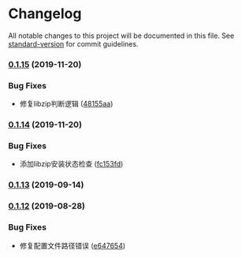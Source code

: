 # Changelog

All notable changes to this project will be documented in this file. See [standard-version](https://github.com/conventional-changelog/standard-version) for commit guidelines.

### [0.1.15](https://github.com/daixijun/ansible-role-php/compare/v0.1.14...v0.1.15) (2019-11-20)


### Bug Fixes

* 修复libzip判断逻辑 ([48155aa](https://github.com/daixijun/ansible-role-php/commit/48155aae9ef6ea106f9b5e16f60ee6a7ff62df86))

### [0.1.14](https://github.com/daixijun/ansible-role-php/compare/v0.1.13...v0.1.14) (2019-11-20)


### Bug Fixes

* 添加libzip安装状态检查 ([fc153fd](https://github.com/daixijun/ansible-role-php/commit/fc153fd5a3844b465278a3f27cfdafc5fa5187c0))

### [0.1.13](https://github.com/daixijun/ansible-role-php/compare/v0.1.12...v0.1.13) (2019-09-14)

### [0.1.12](https://github.com/daixijun/ansible-role-php/compare/v0.1.11...v0.1.12) (2019-08-28)


### Bug Fixes

* 修复配置文件路径错误 ([e647654](https://github.com/daixijun/ansible-role-php/commit/e647654))
